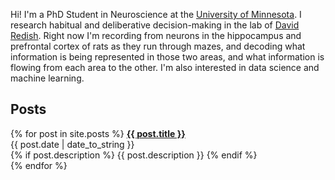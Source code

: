 Hi! I'm a PhD Student in Neuroscience at the 
[University of Minnesota](https://twin-cities.umn.edu/).
I research habitual and deliberative decision-making in the lab of 
[David Redish](http://redishlab.neuroscience.umn.edu/).
Right now I'm recording from neurons in the hippocampus and prefrontal cortex 
of rats as they run through mazes, and decoding what information is being 
represented in those two areas, and what information is flowing from each 
area to the other.
I'm also interested in data science and machine learning.

## Posts

{% for post in site.posts %}
  <strong> <a href="{{ post.url }}" title="{{ post.title }}">{{ post.title }}</a> </strong> <br />
  <span>{{ post.date | date_to_string }}</span> <br />
  {% if post.description %}
    <span> {{ post.description }} </span>
  {% endif %}
  <br />
{% endfor %}
